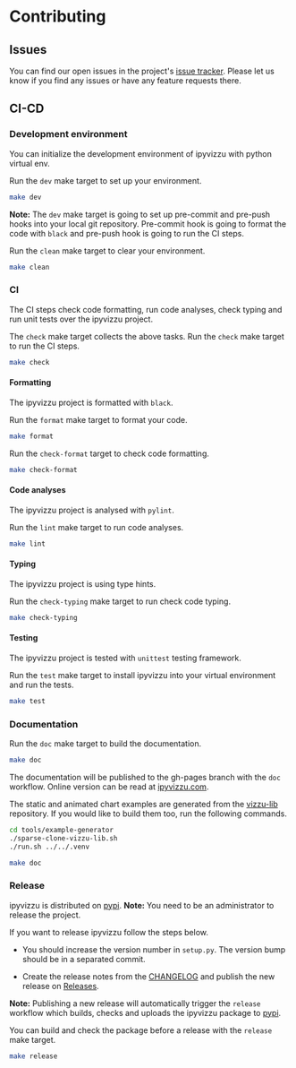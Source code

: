 # Contributing

## Issues

You can find our open issues in the project's [issue tracker](https://github.com/vizzuhq/ipyvizzu/issues). Please let us know if you find any issues or have any feature requests there.

## CI-CD

### Development environment

You can initialize the development environment of ipyvizzu with python virtual env.

Run the `dev` make target to set up your environment.

```sh
make dev
```

**Note:** The `dev` make target is going to set up pre-commit and pre-push hooks into your local git repository. Pre-commit hook is going to format the code with `black` and pre-push hook is going to run the CI steps.

Run the `clean` make target to clear your environment.

```sh
make clean
```

### CI

The CI steps check code formatting, run code analyses, check typing and run unit tests over the ipyvizzu project.

The `check` make target collects the above tasks. Run the `check` make target to run the CI steps.

```sh
make check
```

#### Formatting

The ipyvizzu project is formatted with `black`.

Run the `format` make target to format your code.

```sh
make format
```

Run the `check-format` target to check code formatting.

```sh
make check-format
```

#### Code analyses

The ipyvizzu project is analysed with `pylint`.

Run the `lint` make target to run code analyses.

```sh
make lint
```

#### Typing

The ipyvizzu project is using type hints.

Run the `check-typing` make target to run check code typing.

```sh
make check-typing
```

#### Testing

The ipyvizzu project is tested with `unittest` testing framework.

Run the `test` make target to install ipyvizzu into your virtual environment and run the tests.

```sh
make test
```

### Documentation

Run the `doc` make target to build the documentation.

```sh
make doc
```

The documentation will be published to the gh-pages branch with the `doc` workflow.
Online version can be read at [ipyvizzu.com](https://ipyvizzu.vizzuhq.com).

The static and animated chart examples are generated from the [vizzu-lib](https://github.com/vizzuhq/vizzu-lib) repository.
If you would like to build them too, run the following commands.

```sh
cd tools/example-generator
./sparse-clone-vizzu-lib.sh
./run.sh ../../.venv

make doc
```

### Release

ipyvizzu is distributed on [pypi](https://pypi.org/project/ipyvizzu). **Note:** You need to be an administrator to release the project.

If you want to release ipyvizzu follow the steps below.

- You should increase the version number in `setup.py`. The version bump should be in a separated commit.

- Create the release notes from the [CHANGELOG](https://github.com/vizzuhq/ipyvizzu/blob/main/CHANGELOG.md) and publish the new release on [Releases](https://github.com/vizzuhq/ipyvizzu/releases).

 **Note:** Publishing a new release will automatically trigger the `release` workflow which builds, checks and uploads the ipyvizzu package to [pypi](https://pypi.org/project/ipyvizzu).

You can build and check the package before a release with the `release` make target.

```sh
make release
```
